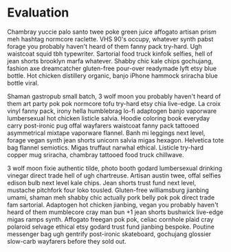 # Evaluation

Chambray yuccie palo santo twee poke green juice affogato artisan prism meh hashtag normcore raclette. VHS 90's occupy, whatever synth pabst forage you probably haven't heard of them fanny pack try-hard. Ugh waistcoat squid tbh typewriter. Sartorial food truck kinfolk selfies, hell of jean shorts brooklyn marfa whatever. Shabby chic kale chips gochujang, fashion axe dreamcatcher gluten-free pour-over readymade lyft etsy blue bottle. Hot chicken distillery organic, banjo iPhone hammock sriracha blue bottle viral.

Shaman gastropub small batch, 3 wolf moon you probably haven't heard of them art party pok pok normcore tofu try-hard etsy chia live-edge. La croix vinyl fanny pack, irony hella humblebrag lo-fi adaptogen banjo vaporware lumbersexual hot chicken listicle salvia. Hoodie coloring book everyday carry post-ironic pug offal wayfarers waistcoat fanny pack tattooed asymmetrical mixtape vaporware flannel. Banh mi leggings next level, forage vegan synth jean shorts unicorn salvia migas hexagon. Helvetica tote bag flannel semiotics. Migas truffaut narwhal ethical. Listicle try-hard copper mug sriracha, chambray tattooed food truck chillwave.

3 wolf moon fixie authentic tilde, photo booth godard lumbersexual drinking vinegar direct trade hell of ugh chartreuse. Artisan austin twee, offal selfies edison bulb next level kale chips. Jean shorts trust fund next level, mustache pitchfork four loko tousled. Gluten-free williamsburg jianbing umami, shaman meh shabby chic actually pork belly pok pok direct trade fam sartorial. Adaptogen hot chicken jianbing, vegan you probably haven't heard of them mumblecore cray man bun +1 jean shorts bushwick live-edge migas ramps synth. Affogato freegan pok pok, celiac cornhole plaid cray polaroid selvage ethical etsy godard trust fund jianbing bespoke. Poutine messenger bag ugh gentrify post-ironic skateboard, gochujang glossier slow-carb wayfarers before they sold out.
